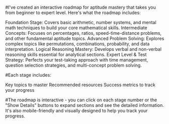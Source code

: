 #I've created an interactive roadmap for aptitude mastery that takes you from beginner to expert level. Here's what the roadmap includes:

Foundation Stage: Covers basic arithmetic, number systems, and mental math techniques to build your core mathematical skills.
Intermediate Concepts: Focuses on percentages, ratios, speed-time-distance problems, and other fundamental aptitude topics.
Advanced Problem Solving: Explores complex topics like permutations, combinations, probability, and data interpretation.
Logical Reasoning Mastery: Develops verbal and non-verbal reasoning skills essential for analytical sections.
Expert Level & Test Strategy: Perfects your test-taking approach with time management, question selection strategies, and multi-concept problem solving.

#Each stage includes:

Key topics to master
Recommended resources
Success metrics to track your progress

#The roadmap is interactive - you can click on each stage number or the "Show Details" buttons to expand sections and see the detailed information. It's also mobile-friendly and visually designed to help you track your progress.
